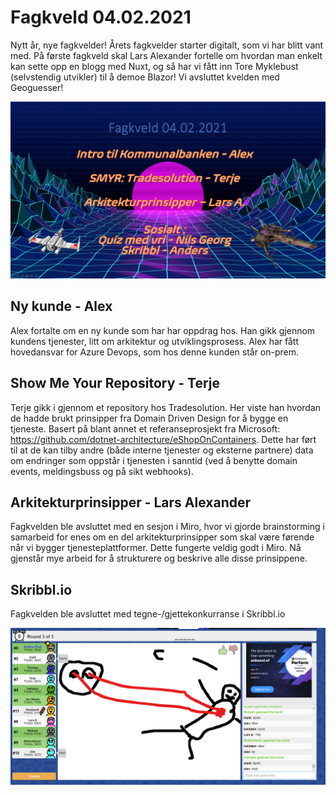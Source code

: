 # Fagkveld 04.02.2021

Nytt år, nye fagkvelder! Årets fagkvelder starter digitalt, som vi har blitt vant med. På første fagkveld skal Lars Alexander fortelle om hvordan man enkelt kan sette opp en blogg med Nuxt, og så har vi fått inn Tore Myklebust (selvstendig utvikler) til å demoe Blazor! Vi avsluttet kvelden med Geoguesser!

![Fagkveld intro slide](https://github.com/novanet/fagkvelder/blob/master/docs/20210204/content/fagkveld.png)

## Ny kunde - Alex

Alex fortalte om en ny kunde som har har oppdrag hos. Han gikk gjennom kundens tjenester, litt om arkitektur og utviklingsprosess. Alex har fått hovedansvar for Azure Devops, som hos denne kunden står on-prem.

## Show Me Your Repository - Terje

Terje gikk i gjennom et repository hos Tradesolution. Her viste han hvordan de hadde brukt prinsipper fra Domain Driven Design for å bygge en tjeneste. Basert på blant annet et referanseprosjekt fra Microsoft: https://github.com/dotnet-architecture/eShopOnContainers. Dette har ført til at de kan tilby andre (både interne tjenester og eksterne partnere) data om endringer som oppstår i tjenesten i sanntid (ved å benytte domain events, meldingsbuss og på sikt webhooks).

## Arkitekturprinsipper - Lars Alexander

Fagkvelden ble avsluttet med en sesjon i Miro, hvor vi gjorde brainstorming i samarbeid for enes om en del arkitekturprinsipper som skal være førende når vi bygger tjenesteplattformer. Dette fungerte veldig godt i Miro. Nå gjenstår mye arbeid for å strukturere og beskrive alle disse prinsippene.

## Skribbl.io

Fagkvelden ble avsluttet med tegne-/gjettekonkurranse i Skribbl.io

![Avsluttet med Skribbl](https://github.com/novanet/fagkvelder/blob/master/docs/20210204/content/skribble.png)
